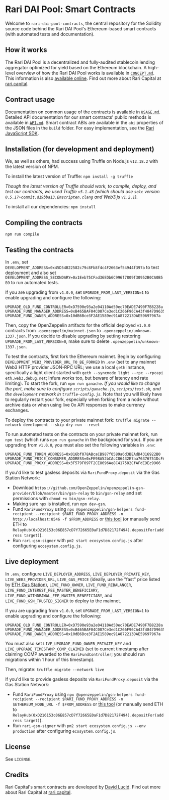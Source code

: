 # Rari DAI Pool: Smart Contracts

Welcome to `rari-dai-pool-contracts`, the central repository for the Solidity source code behind the Rari DAI Pool's Ethereum-based smart contracts (with automated tests and documentation).

## How it works

The Rari DAI Pool is a decentralized and fully-audited stablecoin lending aggregator optimized for yield based on the Ethereum blockchain. A high-level overview of how the Rari DAI Pool works is available in [`CONCEPT.md`](CONCEPT.md). This information is also [available online](https://rari.capital/current.html). Find out more about Rari Capital at [rari.capital](https://rari.capital).

## Contract usage

Documentation on common usage of the contracts is available in [`USAGE.md`](USAGE.md). Detailed API documentation for our smart contracts' public methods is available in [`API.md`](API.md). Smart contract ABIs are available in the `abi` properties of the JSON files in the `build` folder. For easy implementation, see the [Rari JavaScript SDK](https://github.com/Rari-Capital/rari-sdk).

## Installation (for development and deployment)

We, as well as others, had success using Truffle on Node.js `v12.18.2` with the latest version of NPM.

To install the latest version of Truffle: `npm install -g truffle`

*Though the latest version of Truffle should work, to compile, deploy, and test our contracts, we used Truffle `v5.1.45` (which should use `solc` version `0.5.17+commit.d19bba13.Emscripten.clang` and Web3.js `v1.2.1`).*

To install all our dependencies: `npm install`

## Compiling the contracts

`npm run compile`

## Testing the contracts

In `.env`, set `DEVELOPMENT_ADDRESS=0x45D54B22582c79c8Fb8f4c4F2663ef54944f397a` to test deployment and also set `DEVELOPMENT_ADDRESS_SECONDARY=0x1Eeb75CFad36EDb6C996f7809f30952B0CA0B5B9` to run automated tests.

If you are upgrading from `v1.0.0`, set `UPGRADE_FROM_LAST_VERSION=1` to enable upgrading and configure the following:

    UPGRADE_OLD_FUND_CONTROLLER=0xD7590e93a2e04110Ad50ec70EADE7490F7B8228a
    UPGRADE_FUND_MANAGER_ADDRESS=0xB465BAF04C087Ce3ed1C266F96CA43f4847D9635
    UPGRADE_FUND_OWNER_ADDRESS=0x10dB6Bce3F2AE1589ec91A872213DAE59697967a

Then, copy the OpenZeppelin artifacts for the official deployed `v1.0.0` contracts from `.openzeppelin/mainnet.json` to `.openzeppelin/unknown-1337.json`. If you decide to disable upgrading by setting restoring `UPGRADE_FROM_LAST_VERSION=0`, make sure to delete `.openzeppelin/unknown-1337.json`.

To test the contracts, first fork the Ethereum mainnet. Begin by configuring `DEVELOPMENT_WEB3_PROVIDER_URL_TO_BE_FORKED` in `.env` (set to any mainnet Web3 HTTP provider JSON-RPC URL; we use a local `geth` instance, specifically a light client started with `geth --syncmode light --rpc --rpcapi eth,web3,debug,net`; Infura works too, but beware of latency and rate limiting). To start the fork, run `npm run ganache`. *If you would like to change the port, make sure to configure `scripts/ganache.js`, `scripts/test.sh`, and the `development` network in `truffle-config.js`.* Note that you will likely have to regularly restart your fork, especially when forking from a node without archive data or when using live 0x API responses to make currency exchanges.

To deploy the contracts to your private mainnet fork: `truffle migrate --network development --skip-dry-run --reset`

To run automated tests on the contracts on your private mainnet fork, run `npm test` (which runs `npm run ganache` in the background for you). If you are upgrading from `v1.0.0`, you must also set the following variables in `.env`:

    UPGRADE_FUND_TOKEN_ADDRESS=0x016bf078ABcaCB987f0589a6d3BEAdD4316922B0
    UPGRADE_FUND_PRICE_CONSUMER_ADDRESS=0xFE98A52bCAcC86432E7aa76376751DcFAB202244
    UPGRADE_FUND_PROXY_ADDRESS=0x3F579F097F2CE8696Ae8C417582CfAFdE9Ec9966

If you'd like to test gasless deposits via `RariFundProxy.deposit` via the Gas Station Network:

* Download `https://github.com/OpenZeppelin/openzeppelin-gsn-provider/blob/master/bin/gsn-relay` to `bin/gsn-relay` and set permissions with `chmod +x bin/gsn-relay`.
* Making sure `npx` is installed, run `npm dev-gsn`.
* Fund `RariFundProxy` using `npx @openzeppelin/gsn-helpers fund-recipient --recipient $RARI_FUND_PROXY_ADDRESS -n http://localhost:8546 -f $FROM_ADDRESS` or [this tool](https://www.opengsn.org/recipients) (or manually send ETH to `RelayHub(0xD216153c06E857cD7f72665E0aF1d7D82172F494).depositFor(address target)`).
* Run `rari-gsn-signer` with `pm2 start ecosystem.config.js` after configuring `ecosystem.config.js`.

## Live deployment

In `.env`, configure `LIVE_DEPLOYER_ADDRESS`, `LIVE_DEPLOYER_PRIVATE_KEY`, `LIVE_WEB3_PROVIDER_URL`, `LIVE_GAS_PRICE` (ideally, use the "fast" price listed by [ETH Gas Station](https://www.ethgasstation.info/)), `LIVE_FUND_OWNER`, `LIVE_FUND_REBALANCER`, `LIVE_FUND_INTEREST_FEE_MASTER_BENEFICIARY`, `LIVE_FUND_WITHDRAWAL_FEE_MASTER_BENEFICIARY`, and `LIVE_FUND_GSN_TRUSTED_SIGNER` to deploy to the mainnet.

If you are upgrading from `v1.0.0`, set `UPGRADE_FROM_LAST_VERSION=1` to enable upgrading and configure the following:

    UPGRADE_OLD_FUND_CONTROLLER=0xD7590e93a2e04110Ad50ec70EADE7490F7B8228a
    UPGRADE_FUND_MANAGER_ADDRESS=0xB465BAF04C087Ce3ed1C266F96CA43f4847D9635
    UPGRADE_FUND_OWNER_ADDRESS=0x10dB6Bce3F2AE1589ec91A872213DAE59697967a

You must also set `LIVE_UPGRADE_FUND_OWNER_PRIVATE_KEY` and `LIVE_UPGRADE_TIMESTAMP_COMP_CLAIMED` (set to current timestamp after claiming COMP awarded to the `RariFundController`; you should run migrations within 1 hour of this timestamp).

Then, migrate: `truffle migrate --network live`

If you'd like to provide gasless deposits via `RariFundProxy.deposit` via the Gas Station Network:

* Fund `RariFundProxy` using `npx @openzeppelin/gsn-helpers fund-recipient --recipient $RARI_FUND_PROXY_ADDRESS -n $ETHEREUM_NODE_URL -f $FROM_ADDRESS` or [this tool](https://www.opengsn.org/recipients) (or manually send ETH to `RelayHub(0xD216153c06E857cD7f72665E0aF1d7D82172F494).depositFor(address target)`).
* Run `rari-gsn-signer` with `pm2 start ecosystem.config.js --env production` after configuring `ecosystem.config.js`.

## License

See `LICENSE`.

## Credits

Rari Capital's smart contracts are developed by [David Lucid](https://github.com/davidlucid). Find out more about Rari Capital at [rari.capital](https://rari.capital).
